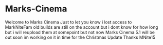 # Marks-Cinema
Welcome to Marks Cinema Just to let you know i lost access to MarkNiteFam
old builds are still on the account but i dont know for how long but i will reupload them at somepoint
but not now Marks Cinema 5.1 will be out soon 
im working on it in time for the Christmas Update
Thanks
MNite15
